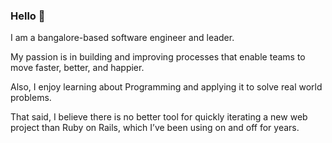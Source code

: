 ### Hello 👋

<!--
**rankit-ranjan/rankit-ranjan** is a ✨ _special_ ✨ repository because its `README.md` (this file) appears on your GitHub profile.

Here are some ideas to get you started:

- 🔭 I’m currently working on ...
- 🌱 I’m currently learning ...
- 👯 I’m looking to collaborate on ...
- 🤔 I’m looking for help with ...
- 💬 Ask me about ...
- 📫 How to reach me: ...
- 😄 Pronouns: ...
- ⚡ Fun fact: ...
-->


I am a bangalore-based software engineer and leader.

My passion is in building and improving processes that enable teams to move faster, better, and happier.

Also, I enjoy learning about Programming and applying it to solve real world problems.

That said, I believe there is no better tool for quickly iterating a new web project than Ruby on Rails, which I’ve been using on and off for years.



































     

